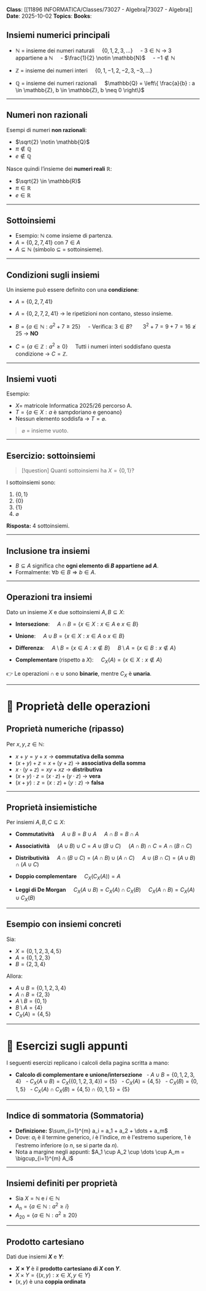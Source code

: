 **Class**: [[11896 INFORMATICA/Classes/73027 - Algebra|73027 - Algebra]]
**Date**: 2025-10-02
**Topics**:
**Books**:

## Insiemi numerici principali
- **$\mathbb{N}$** = insieme dei numeri naturali  
  $\{0, 1, 2, 3, \dots\}$  
  - $3 \in \mathbb{N}$ → 3 appartiene a $\mathbb{N}$  
  - $\frac{1}{2} \notin \mathbb{N}$  
  - $-1 \notin \mathbb{N}$ 

- **$\mathbb{Z}$** = insieme dei numeri interi  
  $\{0, 1, -1, 2, -2, 3, -3, \dots\}$  

- **$\mathbb{Q}$** = insieme dei numeri razionali  
  $\mathbb{Q} = \left\{ \frac{a}{b} : a \in \mathbb{Z}, b \in \mathbb{Z}, b \neq 0 \right\}$  

---

## Numeri non razionali
Esempi di numeri **non razionali**:  
- $\sqrt{2} \notin \mathbb{Q}$  
- $\pi \notin \mathbb{Q}$  
- $e \notin \mathbb{Q}$  

Nasce quindi l’insieme dei **numeri reali** $\mathbb{R}$:  
- $\sqrt{2} \in \mathbb{R}$  
- $\pi \in \mathbb{R}$  
- $e \in \mathbb{R}$  

---

## Sottoinsiemi
- Esempio: $\mathbb{N}$ come insieme di partenza.  
- $A = \{0, 2, 7, 41\}$ con $7 \in A$  
- $A \subseteq \mathbb{N}$ (simbolo $\subseteq$ = sottoinsieme).  

---

## Condizioni sugli insiemi
Un insieme può essere definito con una **condizione**:  

- $A = \{0, 2, 7, 41\}$  
- $A = \{0, 2, 7, 2, 41\}$ → le ripetizioni non contano, stesso insieme.  

- $B = \{a \in \mathbb{N} : a^{2} + 7 \geq 25\}$  
  - Verifica: $3 \in B$?  
    $3^{2} + 7 = 9 + 7 = 16 \not\geq 25$ → **NO**  

- $C = \{a \in \mathbb{Z} : a^{2} \geq 0\}$  
  Tutti i numeri interi soddisfano questa condizione → $C = \mathbb{Z}$.  

---

## Insiemi vuoti
Esempio:  
- $X =$ matricole Informatica 2025/26 percorso A.  
- $T = \{a \in X : a \text{ è sampdoriano e genoano}\}$  
- Nessun elemento soddisfa → $T = \varnothing$.  

> $\varnothing$ = insieme vuoto.  

---

## Esercizio: sottoinsiemi
> [!question] Quanti sottoinsiemi ha $X = \{0, 1\}$?  

I sottoinsiemi sono:  
1. $\{0,1\}$  
2. $\{0\}$  
3. $\{1\}$  
4. $\varnothing$  

**Risposta:** 4 sottoinsiemi.  

---

## Inclusione tra insiemi
- $B \subseteq A$ significa che **ogni elemento di $B$ appartiene ad $A$**.  
- Formalmente: $\forall b \in B \Rightarrow b \in A$.  

---

## Operazioni tra insiemi
Dato un insieme $X$ e due sottoinsiemi $A, B \subseteq X$:  

- **Intersezione**:  
  $A \cap B = \{x \in X : x \in A \text{ e } x \in B\}$  

- **Unione**:  
  $A \cup B = \{x \in X : x \in A \text{ o } x \in B\}$  

- **Differenza**:  
  $A \setminus B = \{x \in A : x \notin B\}$  
  $B \setminus A = \{x \in B : x \notin A\}$  

- **Complementare** (rispetto a $X$):  
  $C_X(A) = \{x \in X : x \notin A\}$  

👉 Le operazioni $\cap$ e $\cup$ sono **binarie**, mentre $C_X$ è **unaria**.  

---

# 🔑 Proprietà delle operazioni

## Proprietà numeriche (ripasso)
Per $x, y, z \in \mathbb{N}$:  
- $x + y = y + x$ → **commutativa della somma**  
- $(x + y) + z = x + (y + z)$ → **associativa della somma**  
- $x \cdot (y + z) = xy + xz$ → **distributiva**  
- $(x + y) \cdot z = (x \cdot z) + (y \cdot z)$ → **vera**  
- $(x + y) : z = (x:z) + (y:z)$ → **falsa**  

---

## Proprietà insiemistiche
Per insiemi $A, B, C \subseteq X$:  

- **Commutatività**  
  $A \cup B = B \cup A$  
  $A \cap B = B \cap A$  

- **Associatività**  
  $(A \cup B) \cup C = A \cup (B \cup C)$  
  $(A \cap B) \cap C = A \cap (B \cap C)$  

- **Distributività**  
  $A \cap (B \cup C) = (A \cap B) \cup (A \cap C)$  
  $A \cup (B \cap C) = (A \cup B) \cap (A \cup C)$  

- **Doppio complementare**  
  $C_X(C_X(A)) = A$  

- **Leggi di De Morgan**  
  $C_X(A \cup B) = C_X(A) \cap C_X(B)$  
  $C_X(A \cap B) = C_X(A) \cup C_X(B)$  

---

## Esempio con insiemi concreti
Sia:  
- $X = \{0, 1, 2, 3, 4, 5\}$  
- $A = \{0, 1, 2, 3\}$  
- $B = \{2, 3, 4\}$  

Allora:  
- $A \cup B = \{0, 1, 2, 3, 4\}$  
- $A \cap B = \{2, 3\}$  
- $A \setminus B = \{0, 1\}$  
- $B \setminus A = \{4\}$  
- $C_X(A) = \{4, 5\}$  

---

# 📝 Esercizi sugli appunti

I seguenti esercizi replicano i calcoli della pagina scritta a mano:

- **Calcolo di complementare e unione/intersezione**
  - $A \cup B = \{0, 1, 2, 3, 4\}$
  - $C_X(A \cup B) = C_X(\{0, 1, 2, 3, 4\}) = \{5\}$
  - $C_X(A) = \{4, 5\}$
  - $C_X(B) = \{0, 1, 5\}$
  - $C_X(A) \cap C_X(B) = \{4, 5\} \cap \{0, 1, 5\} = \{5\}$

---

## Indice di sommatoria (Sommatoria)
- **Definizione:** $\sum_{i=1}^{m} a_i = a_1 + a_2 + \dots + a_m$
- Dove: $a_i$ è il termine generico, $i$ è l'indice, $m$ è l'estremo superiore, $1$ è l'estremo inferiore (o $n$, se si parte da $n$).
- Nota a margine negli appunti: $A_1 \cup A_2 \cup \dots \cup A_m = \bigcup_{i=1}^{m} A_i$

---

## Insiemi definiti per proprietà
- Sia $X = \mathbb{N}$ e $i \in \mathbb{N}$
- $A_n = \{a \in \mathbb{N} : a^2 \geq i\}$
- $A_{20} = \{a \in \mathbb{N} : a^2 \geq 20\}$

---

## Prodotto cartesiano
Dati due insiemi **$X$** e **$Y$**:  

- **$X \times Y$** è il **prodotto cartesiano di $X$ con $Y$**.  
- $X \times Y = \{(x, y) : x \in X, y \in Y\}$
- $(x, y)$ è una **coppia ordinata**